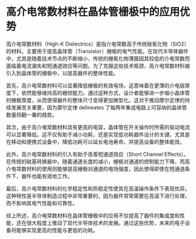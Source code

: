 # 高介电常数材料在晶体管栅极中的应用优势

高介电常数材料（High-K Dielectrics）是指介电常数高于传统硅氧化物（SiO2）的材料，主要用于提高晶体管（Transistor）栅极的电气性能。在现代半导体器件中，尤其是随着技术节点的不断缩小，传统的栅氧化物薄膜因其较低的介电常数而面临着电流漏失和短通道效应等问题。为了克服这些技术瓶颈，高介电常数材料被引入到晶体管的栅极中，以提高器件的整体性能。

首先，高介电常数材料可以显著降低栅极的有效电场，这意味着在更薄的介电层厚度下，依然能够维持高的栅控能力。通过这种方式，设计者能够进一步缩小晶体管的栅极厚度，从而使得器件的整体尺寸变得更加微型化。这对于推动摩尔定律的持续发展至关重要，因为摩尔定律 delineates 了每两年集成电路上可容纳的晶体管数量将翻一番的趋势。

其次，由于高介电常数材料具有更高的电容，晶体管在开关操作时所需的驱动电流可以显著降低。这不仅有助于减小功耗，还是实现低功耗器件设计的关键。尤其是在移动和便携式设备中，降低功耗可以延长电池寿命，并提高设备的整体能效。

此外，高介电常数材料的引入有助于改善短通道效应（Short Channel Effects）。在传统的硅基转换器中，随着通道长度的减小，栅极对通道的控制能力下降，而高介电常数材料的使用则能够提高栅极对通道的电场强度，因此使得即使在短通道条件下，器件也能有效地工作。

最后，高介电常数材料的化学稳定性和热稳定性使其在高温操作条件下表现优异。这种特性是半导体制造过程中非常重要的，因为器件常常需要在高温下进行处理，而不影响其电气性能和可靠性。

综上所述，高介电常数材料在晶体管栅极中的应用不仅提高了器件的集成度和性能，还在很大程度上推动了现代半导体技术的发展。通过这些优势，未来的电子设备将能够实现更高的性能与更低的功耗。
